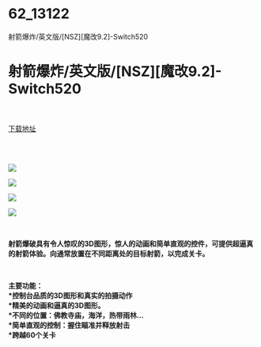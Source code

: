 # 62_13122
射箭爆炸/英文版/[NSZ][魔改9.2]-Switch520
# 射箭爆炸/英文版/[NSZ][魔改9.2]-Switch520
 <br/></br>
[下载地址](https://www.switch520.cc/article/13122 "下载地址")
<br/></br>

<p>&nbsp;</p>
<p><strong><img src="https://www.switch520.cc/muke_img/upload_art_editor_20210430-1_7a17f2396e9586778bc5ca8071fddcaa.jpg"></strong></p>
<p><strong><img src="https://www.switch520.cc/muke_img/upload_art_editor_20210430-1_6f9ff1ea42b471bb4f4b1e759561f4f8.jpg"></strong></p>
<p><strong><img src="https://www.switch520.cc/muke_img/upload_art_editor_20210430-1_156c42b6dea49316e4306e45f55958d5.jpg"></strong></p>
<p><strong><img src="https://www.switch520.cc/muke_img/upload_art_editor_20210430-1_7df2d863e499a336f60d9115d02dafcc.jpg"></strong></p>
<p><strong>&nbsp;</strong></p>
<p><strong>射箭爆破具有令人惊叹的3D图形，惊人的动画和简单直观的控件，可提供超逼真的射箭体验。向通常放置在不同距离处的目标射箭，以完成关卡。</strong></p>
<p>&nbsp;</p>
<p><strong>主要功能：</strong><br>
<strong>*控制台品质的3D图形和真实的拍摄动作</strong><br>
<strong>*精美的动画和逼真的3D图形。</strong><br>
<strong>*不同的位置：佛教寺庙，海洋，热带雨林…</strong><br>
<strong>*简单直观的控制：握住瞄准并释放射击</strong><br>
<strong>*跨越60个关卡</strong></p>
<p>&nbsp;</p>
